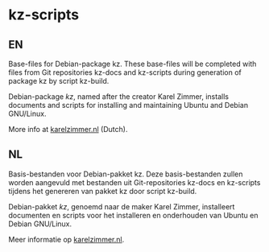 kz-scripts
===

EN
---

Base-files for Debian-package kz.
These base-files will be completed with files from Git repositories kz-docs and
kz-scripts during generation of package kz by script kz-build.

Debian-package *kz*, named after the creator Karel Zimmer, installs documents and
scripts for installing and maintaining Ubuntu and Debian GNU/Linux.

More info at [karelzimmer.nl](https://karelzimmer.nl) (Dutch).

NL
---

Basis-bestanden voor Debian-pakket kz.
Deze basis-bestanden zullen worden aangevuld met bestanden uit Git-repositories
kz-docs en kz-scripts tijdens het genereren van pakket kz door script kz-build.

Debian-pakket *kz*, genoemd naar de maker Karel Zimmer, installeert documenten en
scripts voor het installeren en onderhouden van Ubuntu en Debian GNU/Linux.

Meer informatie op [karelzimmer.nl](https://karelzimmer.nl).
